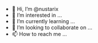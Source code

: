 - 👋 Hi, I’m @nustarix
- 👀 I’m interested in ...
- 🌱 I’m currently learning ...
- 💞️ I’m looking to collaborate on ...
- 📫 How to reach me ...

<!---
nustarix/nustarix is a ✨ special ✨ repository because its `README.md` (this file) appears on your GitHub profile.
You can click the Preview link to take a look at your changes.
--->
